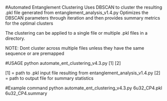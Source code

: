 #Automated Entanglement Clustering
Uses DBSCAN to cluster the resulting .pkl file generated from entanglement_analysis_v1.4.py 
Optimizes the DBSCAN parameters through iteration and then provides summary metrics for the optimal clusters

The clustering can be applied to a single file or multiple .pkl files in a directory. 

NOTE: Dont cluster across multiple files unless they have the same sequence or are premapped

#USAGE
python automate_ent_clustering_v4.3.py [1] [2]

[1] = path to .pkl input file resulting from entanglement_analysis_v1.4.py
[2] = path to output file for summary statistics

#Example command
python automate_ent_clustering_v4.3.py 6u32_CP4.pkl 6u32_CP4.summary
